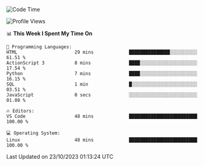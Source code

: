 <!--START_SECTION:waka-->
![Code Time](http://img.shields.io/badge/Code%20Time-369%20hrs%2041%20mins-blue)

![Profile Views](http://img.shields.io/badge/Profile%20Views-1-blue)

📊 **This Week I Spent My Time On** 

```text
💬 Programming Languages: 
HTML                     29 mins             ███████████████░░░░░░░░░░   61.51 % 
ActionScript 3           8 mins              ████░░░░░░░░░░░░░░░░░░░░░   17.54 % 
Python                   7 mins              ████░░░░░░░░░░░░░░░░░░░░░   16.15 % 
SQL                      1 min               █░░░░░░░░░░░░░░░░░░░░░░░░   03.51 % 
JavaScript               0 secs              ░░░░░░░░░░░░░░░░░░░░░░░░░   01.08 % 

🔥 Editors: 
VS Code                  48 mins             █████████████████████████   100.00 % 

💻 Operating System: 
Linux                    48 mins             █████████████████████████   100.00 % 
```


 Last Updated on 23/10/2023 01:13:24 UTC
<!--END_SECTION:waka-->
